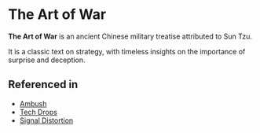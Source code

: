 # The Art of War

**The Art of War** is an ancient Chinese military treatise attributed to Sun Tzu.

It is a classic text on strategy, with timeless insights on the importance of surprise and deception.

## Referenced in

- [Ambush](/strategies/competitor/ambush)
- [Tech Drops](/strategies/competitor/tech-drops)
- [Signal Distortion](/strategies/markets/signal-distortion)
